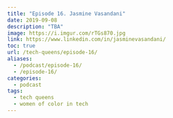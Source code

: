```yaml
---
title: "Episode 16. Jasmine Vasandani"
date: 2019-09-08
description: "TBA"
image: https://i.imgur.com/rTGs870.jpg
link: https://www.linkedin.com/in/jasminevasandani/
toc: true
url: /tech-queens/episode-16/
aliases:
  - /podcast/episode-16/
  - /episode-16/
categories:
  - podcast
tags:
  - tech queens
  - women of color in tech
---
```

